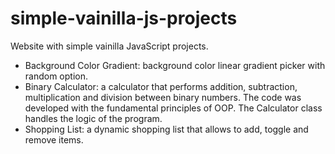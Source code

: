 # simple-vainilla-js-projects

Website with simple vainilla JavaScript projects. 

- Background Color Gradient: background color linear gradient picker with random option.
- Binary Calculator: a calculator that performs addition, subtraction, multiplication and division between binary numbers. The code was developed with the fundamental principles of OOP. The Calculator class handles the logic of the program.
- Shopping List: a dynamic shopping list that allows to add, toggle and remove items.
